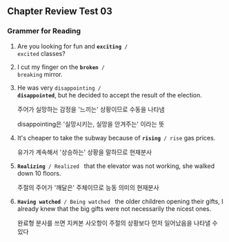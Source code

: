 ## Chapter Review Test 03

### Grammer for Reading

1. Are you looking for fun and <code>**exciting** / excited</code> classes?

2. I cut my finger on the <code>**broken** / breaking</code> mirror.

3. He was very <code>disappointing / **disappointed**</code>, but he decided to accept the result of the election.

   주어가 실망하는 감정을 '느끼는' 상황이므로 수동을 나타냄

   disappointing은 '실망시키는, 실망을 안겨주는' 이라는 뜻

4. It's cheaper to take the subway because of <code>**rising** / rise</code> gas prices.

   유가가 계속해서 '상승하는' 상황을 말하므로 현재분사

5. <code>**Realizing** / Realized </code> that the elevator was not working, she walked down 10 floors.

   주절의 주어가 '깨달은' 주체이므로 능동 의미의 현재분사

6. <code>**Having watched** / Being watched </code> the older children opening their gifts, I already knew that the big gifts were not necessarily the nicest ones.

   완료형 분사를 쓰면 지켜본 사오항이 주절의 상황보다 먼저 일어났음을 나타낼 수 있다

